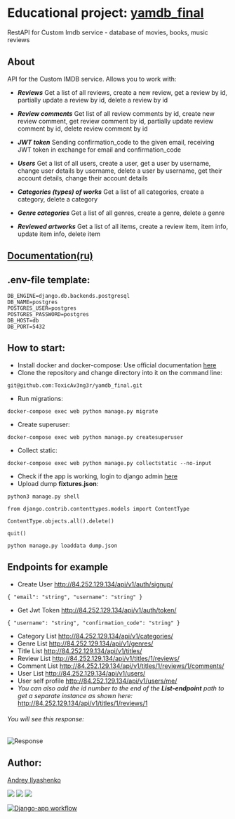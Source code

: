 # Educational project: [yamdb_final](http://62.84.122.16/admin)
RestAPI for Custom Imdb service - database of movies, books, music reviews
## About
API for the Custom IMDB service. Allows you to work with:

- **_Reviews_** Get a list of all reviews, create a new review, get a review by id, partially update a review by id, delete a review by id

- **_Review comments_** Get list of all review comments by id, create new review comment, get review comment by id, partially update review comment by id, delete review comment by id

- **_JWT token_** Sending confirmation_code to the given email, receiving JWT token in exchange for email and confirmation_code

- **_Users_** Get a list of all users, create a user, get a user by username, change user details by username, delete a user by username, get their account details, change their account details

- **_Categories (types) of works_** Get a list of all categories, create a category, delete a category

- **_Genre categories_** Get a list of all genres, create a genre, delete a genre

- **_Reviewed artworks_** Get a list of all items, create a review item, item info, update item info, delete item


## [Documentation(ru)](http://62.84.122.16/redoc/)

## .env-file template:
```
DB_ENGINE=django.db.backends.postgresql
DB_NAME=postgres
POSTGRES_USER=postgres
POSTGRES_PASSWORD=postgres
DB_HOST=db
DB_PORT=5432
```

## How to start:
- Install docker and docker-compose:
Use official documentation [here](https://docs.docker.com/engine/install/)
- Clone the repository and change directory into it on the command line:
```
git@github.com:ToxicAv3ng3r/yamdb_final.git
```
- Run migrations:

```
docker-compose exec web python manage.py migrate
```
- Create superuser:
```
docker-compose exec web python manage.py createsuperuser
```
- Collect static:
```
docker-compose exec web python manage.py collectstatic --no-input
```
- Check if the app is working, login to django admin [here](http://62.84.122.16/admin/)
- Upload dump **fixtures.json**:
```
python3 manage.py shell
```
```
from django.contrib.contenttypes.models import ContentType
```
```
ContentType.objects.all().delete()
```
```
quit()
```
```
python manage.py loaddata dump.json
```
## Endpoints for example
- Create User        http://84.252.129.134/api/v1/auth/signup/
```
{ "email": "string", "username": "string" }
```
- Get Jwt Token      http://84.252.129.134/api/v1/auth/token/
```
{ "username": "string", "confirmation_code": "string" }
```
- Category List      http://84.252.129.134/api/v1/categories/
- Genre List         http://84.252.129.134/api/v1/genres/
- Title List         http://84.252.129.134/api/v1/titles/
- Review List        http://84.252.129.134/api/v1/titles/1/reviews/
- Comment List       http://84.252.129.134/api/v1/titles/1/reviews/1/comments/
- User List          http://84.252.129.134/api/v1/users/
- User self profile  http://84.252.129.134/api/v1/users/me/
- _You can also add the id number to the end of the **List-endpoint** path to get a separate instance as shown here:_
http://84.252.129.134/api/v1/titles/1/reviews/1
###### You will see this response:
![Response](https://user-images.githubusercontent.com/99352898/175463539-8f316740-144f-40b6-943e-66305e04d46c.jpg)

## Author:
[Andrey Ilyashenko](https://github.com/ToxicAv3ng3r)





![](https://img.shields.io/pypi/pyversions/p5?logo=python&logoColor=yellow&style=for-the-badge)
![](https://img.shields.io/badge/Django-2.2.16-blue)
![](https://img.shields.io/badge/DRF-3.12.4-lightblue)

[![Django-app workflow](https://github.com/ToxicAv3ng3r/yamdb_final/actions/workflows/yamdb_workflow.yml/badge.svg)](https://github.com/ToxicAv3ng3r/yamdb_final/actions/workflows/yamdb_workflow.yml)
